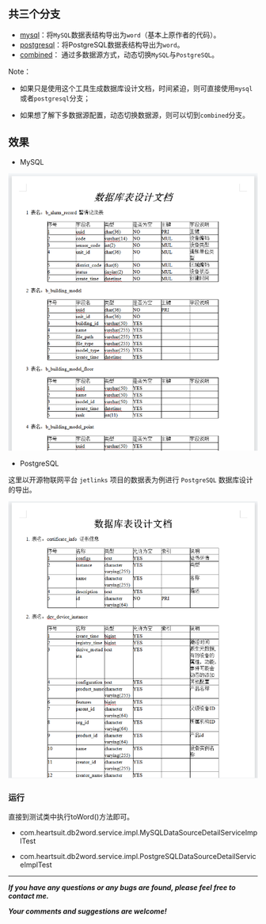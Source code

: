 ## 共三个分支

* [mysql](https://github.com/heartsuit/db2word/tree/mysql)：将`MySQL`数据表结构导出为`word`（基本上原作者的代码）。
* [postgresql](https://github.com/heartsuit/db2word/tree/postgresql)：将PostgreSQL数据表结构导出为`word`。
* [combined](https://github.com/heartsuit/db2word/tree/master)： 通过多数据源方式，动态切换`MySQL`与`PostgreSQL`。

Note：

* 如果只是使用这个工具生成数据库设计文档，时间紧迫，则可直接使用`mysql`或者`postgresql`分支；

* 如果想了解下多数据源配置，动态切换数据源，则可以切到`combined`分支。

## 效果

- MySQL

![2021-06-09-ExportMySQL.png](https://github.com/heartsuit/heartsuit.github.io/raw/master/pictures/2021-06-09-ExportMySQL.png)

- PostgreSQL   

这里以开源物联网平台 `jetlinks` 项目的数据表为例进行 `PostgreSQL` 数据库设计的导出。
   
![2021-06-09-ExportPostgreSQL.png](https://github.com/heartsuit/heartsuit.github.io/raw/master/pictures/2021-06-09-ExportPostgreSQL.png)

### 运行

直接到测试类中执行toWord()方法即可。

- com.heartsuit.db2word.service.impl.MySQLDataSourceDetailServiceImplTest

- com.heartsuit.db2word.service.impl.PostgreSQLDataSourceDetailServiceImplTest

---

***If you have any questions or any bugs are found, please feel free to contact me.***

***Your comments and suggestions are welcome!***

